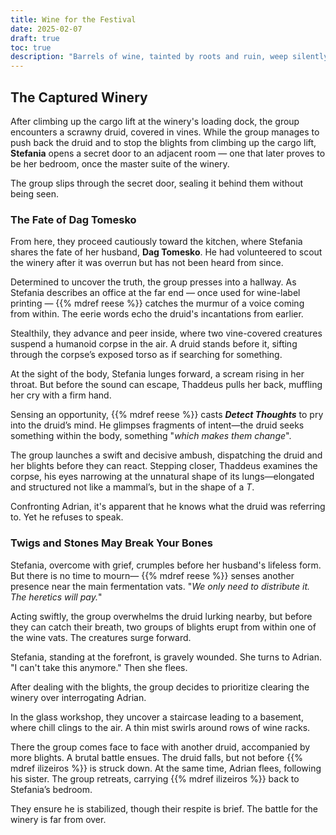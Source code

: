 ```yaml
---
title: Wine for the Festival
date: 2025-02-07
draft: true
toc: true
description: "Barrels of wine, tainted by roots and ruin, weep silently."
---
```


## The Captured Winery

After climbing up the cargo lift at the winery's loading dock, the group encounters a scrawny druid, covered in vines.
While the group manages to push back the druid and to stop the blights from climbing up the cargo lift, **Stefania** opens
a secret door to an adjacent room — one that later proves to be her bedroom, once the master suite of the winery.

The group slips through the secret door, sealing it behind them without being seen.

### The Fate of Dag Tomesko

From here, they proceed cautiously toward the kitchen, where Stefania shares the fate of her husband, **Dag Tomesko**. 
He had volunteered to scout the winery after it was overrun but has not been heard from since.

Determined to uncover the truth, the group presses into a hallway. 
As Stefania describes an office at the far end — once used for wine-label printing — {{% mdref reese %}} catches the murmur of a 
voice coming from within. The eerie words echo the druid's incantations from earlier.

Stealthily, they advance and peer inside, where two vine-covered creatures suspend a humanoid corpse in the air. 
A druid stands before it, sifting through the corpse’s exposed torso as if searching for something.

At the sight of the body, Stefania lunges forward, a scream rising in her throat. 
But before the sound can escape, Thaddeus pulls her back, muffling her cry with a firm hand.

Sensing an opportunity, {{% mdref reese %}} casts _**Detect Thoughts**_ to pry into the druid’s mind. He glimpses fragments of intent—the 
druid seeks something within the body, something "_which makes them change_".

The group launches a swift and decisive ambush, dispatching the druid and her blights before they can react. 
Stepping closer, Thaddeus examines the corpse, his eyes narrowing at the unnatural shape of its lungs—elongated and 
structured not like a mammal’s, but in the shape of a _T_.

Confronting Adrian, it's apparent that he knows what the druid was referring to. Yet he refuses to speak.

### Twigs and Stones May Break Your Bones

Stefania, overcome with grief, crumples before her husband's lifeless form. But there is no time to mourn— {{% mdref reese %}} senses 
another presence near the main fermentation vats. "_We only need to distribute it. The heretics will pay._"

Acting swiftly, the group overwhelms the druid lurking nearby, but before they can catch their breath, two groups of 
blights erupt from within one of the wine vats. The creatures surge forward.

Stefania, standing at the forefront, is gravely wounded. 
She turns to Adrian. "I can't take this anymore." Then she flees.

After dealing with the blights, the group decides to prioritize clearing the winery over interrogating Adrian. 

In the glass workshop, they uncover a staircase leading to a basement, where chill clings to the air. 
A thin mist swirls around rows of wine racks.

There the group comes face to face with another druid, accompanied by more blights. 
A brutal battle ensues. The druid falls, but not before {{% mdref ilizeiros %}} is struck down.
At the same time, Adrian flees, following his sister. The group retreats, carrying {{% mdref ilizeiros %}} back to Stefania’s bedroom. 

They ensure he is stabilized, though their respite is brief. The battle for the winery is far from over.
